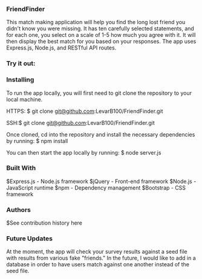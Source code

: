 ### FriendFinder


This match making application will help you find the long lost friend you didn't know you were missing. It has ten carefully selected statements, and for each one, you select on a scale of 1-5 how much you agree with it. It will then display the best match for you based on your responses. The app uses Express.js, Node.js, and RESTful API routes.

### Try it out:

### Installing

To run the app locally, you will first need to git clone the repository to your local machine.

HTTPS: $ git clone git@github.com:LevarB100/FriendFinder.git


SSH:$ git clone git@github.com:LevarB100/FriendFinder.git


Once cloned, cd into the repository and install the necessary dependencies by running:
$ npm install


You can then start the app locally by running:
$ node server.js


### Built With

$Express.js - Node.js framework
$jQuery - Front-end framework
$Node.js - JavaScript runtime
$npm - Dependency management
$Bootstrap - CSS framework


### Authors
$See contribution history here

### Future Updates
At the moment, the app will check your survey results against a seed file with results from various fake "friends." In the future, I would like to add in a database in order to have users match against one another instead of the seed file.
